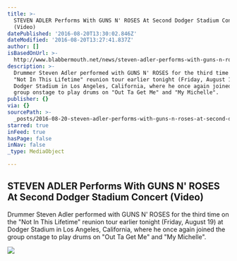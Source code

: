 ```yaml
---
title: >-
  STEVEN ADLER Performs With GUNS N' ROSES At Second Dodger Stadium Concert
  (Video)
datePublished: '2016-08-20T13:30:02.846Z'
dateModified: '2016-08-20T13:27:41.837Z'
author: []
isBasedOnUrl: >-
  http://www.blabbermouth.net/news/steven-adler-performs-with-guns-n-roses-at-second-dodger-stadium-concert-video/
description: >-
  Drummer Steven Adler performed with GUNS N' ROSES for the third time on the
  "Not In This Lifetime" reunion tour earlier tonight (Friday, August 19) at
  Dodger Stadium in Los Angeles, California, where he once again joined the
  group onstage to play drums on "Out Ta Get Me" and "My Michelle".
publisher: {}
via: {}
sourcePath: >-
  _posts/2016-08-20-steven-adler-performs-with-guns-n-roses-at-second-dodger-st.md
starred: true
inFeed: true
hasPage: false
inNav: false
_type: MediaObject

---
```

<article style=""><h1>STEVEN ADLER Performs With GUNS N' ROSES At Second Dodger Stadium Concert (Video)</h1><p>Drummer Steven Adler performed with GUNS N' ROSES for the third time on the "Not In This Lifetime" reunion tour earlier tonight (Friday, August 19) at Dodger Stadium in Los Angeles, California, where he once again joined the group onstage to play drums on "Out Ta Get Me" and "My Michelle".</p><img src="http://assets.blabbermouth.net/media/stevenadlergunsnrosesdodger2016_638.jpg" /></article>